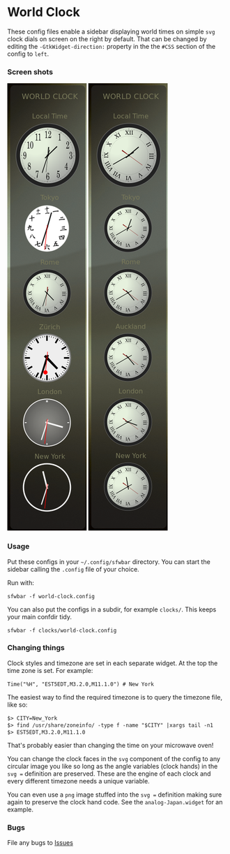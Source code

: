 # World Clock

These config files enable a sidebar displaying world times on simple 
`svg` clock dials on screen on the right by default. That can be changed by
editing the `-GtkWidget-direction:` property in the the `#CSS` section of
the config to `left`.

### Screen shots

![Assorted clock dials](./wc-assorted.png) ![Uniform clock dials](./wc-uniform.png)

### Usage

Put these configs in your `~/.config/sfwbar` directory. You can start the
sidebar calling the `.config` file of your choice.

Run with:

```
sfwbar -f world-clock.config
```

You can also put the configs in a subdir, for example `clocks/`. This keeps your
main confdir tidy.

```
sfwbar -f clocks/world-clock.config

```

### Changing things

Clock styles and timezone are set in each separate widget. At the top the
time zone is set. For example:

```
Time("%H", "EST5EDT,M3.2.0,M11.1.0") # New York

```

The easiest way to find the required timezone is to query the timezone file,
like so:

```
$> CITY=New_York
$> find /usr/share/zoneinfo/ -type f -name "$CITY" |xargs tail -n1
$> EST5EDT,M3.2.0,M11.1.0

```

That's probably easier than changing the time on your microwave oven!

You can change the clock faces in the `svg` component of the config to any
circular image you like so long as the angle variables (clock hands) in
the `svg =` definition are preserved. These are the engine of each clock
and every different timezone needs a unique variable.

You can even use a `png` image stuffed into the `svg =` definition making
sure again to preserve the clock hand code. See the `analog-Japan.widget`
for an example.

### Bugs

File any bugs to [Issues](https://github.com/01micko/sfwbar-configs/issues)

